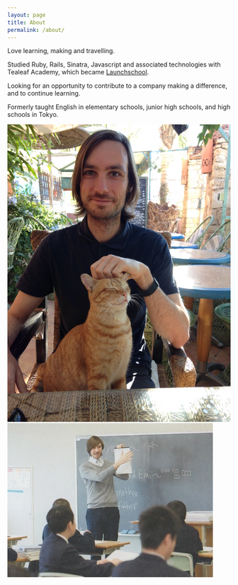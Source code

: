 ```yaml
---
layout: page
title: About
permalink: /about/
---
```

Love learning, making and travelling.

Studied Ruby, Rails, Sinatra, Javascript and associated technologies with Tealeaf Academy, which became <a href="https://launchschool.com">Launchschool</a>.

Looking for an opportunity to contribute to a company making a difference, and to continue learning.

Formerly taught English in elementary schools, junior high schools, and high schools in Tokyo.

<div class="about-photos">
<img src="/images/cat.jpg" class="cat">
<img src="/images/teaching.jpg" class="teaching">
</div>

